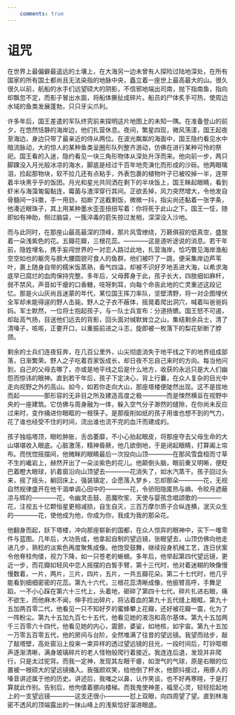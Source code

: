 ```yaml
---
    comments: true
---
```


# 诅咒
在世界上最偏僻最遥远的土壤上，在大海另一边未曾有人探险过陆地深处，在所有国家的所有国土都尚且无法染指的地脉中央，矗立着一座世上最高最大的山。很久很久以前，航船的水手们远望硕大的阴影，不信邪地端出司南，抛下指南鱼，指向却飘忽不定，而影子冒出水面，将船体撕扯成碎片。船员的尸体炙手可热，使周边水域的鱼类发展蓬勃，只只牙尖爪利。 

许多年后，国王差遣的军队终究前来探明这片地图上的未知一隅。在准备登山的前夕，在悠然恬静的海岸边，他们扎营休息。夜间，繁星四现，微风荡漾，国王起夜至海边，身边只带了最亲近的侍从两位。在波光粼粼的海面中，国王隐约看见水中暗流脉动，大的惊人的某种鱼类呈圈形队列整齐游动，仿佛在进行某种可怜的祭祀。国王看的入迷，隐约看见一块三角形物体从深处升浮而来。他向前一步，两只脚踝没入月光般冰凉的海水，脚底是经过千百年地壳演化而形成的沙砾。他两眼噙泪，捡起那物块，软不拉几还有点粘手，外表包裹的植物叶子已被咬掉一半，连带着半块黑乎乎的饭团。月光和星光共同洒在剩下的半块饭上，国王眯起眼睛，看到虾米与海藻匍匐黏连，霉菌与渣滓穿行其间。正欲丢掉，风力突然增大，令他发自骨髓间一抖擞，手一用劲，掐断了这截剩饭，微微一抖，指尖尚还黏着一张字条，他凑近眼珠子，其上用某种墨水歪歪扭扭写着：你将死于此山之下。国王一怔，随即如有神助，侧过脑袋，一簇淬毒的箭矢掠过发梢，深深没入沙地。

而与此同时，在那座山最高最深的顶峰，那片风雪缭绕，万籁俱寂的低真空，盛放着一朵浅紫色的花。五瓣花瓣，三根花蕊。————这是道听途说的消息。若干年前，隐姓埋名，携手妄闯世界的一对恋人路过此地，扎营海岸，恰巧瞥见海岸渔船空空如也的躯壳与膀大腰圆貌可食人的鱼群。他们被吓了一跳，便采集岸边芦苇叶，裹上随身自带的糯米饭蒸熟，香气四溢，却被不识好歹地丢进大海，以希求海底早已腐烂的血肉保持完整。多年后，父母葬身于此，孩子长大，四肢细如麻杆，弱不禁风，声音如干瘪的口香糖，吱呀刺耳，向每个命丧此地的亡灵重述这段记忆。那是火山灰尚且迷蒙的年代，某位国王挥刀率队，坚壁清野，将一对企图埋伏全军却未能得逞的野人击毙。野人之子衣不蔽体，摇晃着爬出洞穴，喊着叫爸爸妈妈。军士默然，一位将士抱起孩子，与一队士兵宣布：分道扬镳。国王怒不可遏，却趾高气扬，目送他们远去的背影，回头面对缄默耸立之山，集结剩余兵士，清了清嗓子，咳咳，正要开口，以重振前进之斗志，旋即被一枚落下的梨花斩断了脖颈。  

剩余的士兵们连夜狂奔，在几百公里外，山尖彻底消失于地平线之下的地界组成部落，日渐繁荣。野人之子吃着百家饭成长，却日夜不忘自己来时的方向。每当他问到，自己的父母去哪了，亦或是地平线之后是什么地方，收获的永远只是大人们幽怨而惊讳的眼神。直到若干年后，孩子下定决心，背上行囊，在众人复杂的目光中走向视野之外的高山。如今，如若你走向大山，那座塔楼便陡然出现。这不是拔地而起————那形容的无非目之所及建造高度之极————而是悚然横亘在视野中央的一座建筑。它仿佛与周身融为一体，躲入空气分子渺然的缝隙，在你尚未反应过来时，变作捅进你眼眶的一根筷子。是那瘦削如纸的孩子用谁也想不到的气力，花了谁也经受不住的时间，流出谁也流不完的血汗而建成的。  

孩子独临塔顶，眼睑肿胀，舌齿萎靡，不小心抬起眼皮，将那座夺去父母生命的大山堪堪收入眼底。心脏激荡，精神昏厥，他几欲倒地，于是闭起眼睛，打算阖上帘布。而恍惚摇摆间，他微眯的眼睛最后一次投向山顶————在那风雪盘桓而寸草不生的巉岩上，赫然开出了一朵淡紫色的花儿。他颠倒头脑，眼前重又明晰，便眨巴着瞪大眼球，扒着窗沿向山顶望去————花消失了，如水汽蒸干。孩子回过头来，摇了摇头，躺回床上，强装镇定，企愿落入梦乡，忘却那朵————花，无视自然规律盛开在他干涸单调心田中的————花，令骄阳隐匿热与熵、令皎月遮蔽凉与辉的————花，令幽灵击鼓、恶魔吹笙、天使与婴孩念唱颂歌的————花，注视五十亿颗恒星更相减损，自生自灭，三百万摩尔质子合纵连横，泯灭众生的————花，使他成为他，你成为你，我成为我的那朵花。

他翻身而起，跃下塔楼，冲向那座崭新的国都，在众人惊异的眼神中，买下一堆零件与蓝图。几年后，大功告成，他拿起自制的望远镜，张眼望去，山顶仿佛向他走进几步，熟稔的淡紫色再度聚焦成像。他饱受鼓舞，继续投身机械工艺，连日伏案令他脊柱佝偻，视力下降，如一只苍老的蜥蜴。多年后，他举起第四代望远镜，更近一步，而花瓣如轻风中恋人摇摆的白皙手臂，第十三代时，他对着迷糊的映像慢慢数着，一片，两片，三片，四片，五片，一共五瓣花朵。第二十七代时，他几乎能看到细细密密的花蕊。第九十六代，三根花蕊清晰成像，他振臂高呼，手舞足蹈，一不小心踩在第六十三代上，头着地，砸碎了第四十七代，碎片扎进右眼，痛不欲生，而他麻木不闻，伸手捡出碎片，将沾着血的第九十五代缝上眼眶。第九十五加两百零二代，他看见一只不知好歹的蜜蜂攀上花瓣，还好被花瓣一震，化为了一阵粉尘。第九十五加九百七十五代，他看见她的液泡和高尔基体。第九十五加两千三百零六十四代，他看见她的内心，震颤，婆娑，如地核，如宇宙。第九十五加一万零五百零五代，他的房间与台阶，全然堆满了往昔的望远镜。我望而祛步，敲了敲塔壁，高处窗沿上投来一束异样的透过望远镜的目光，一段时间后，叮铃哐啷声逐渐清晰，满身玻璃碎片的老人怪物般爬行着接近。我连连后退，发现并非爬行，只是太过驼背。而我一定神，发现其左眼干瘪，如泄气的气球，原是右眼的位置被一根硕大的望远镜捅入。我强颜欢笑，给他倒了杯水，他颤抖接过，用瘆人的嗓音讲述属于他的历史。讲述后，我嗤之以鼻，认作笑谈，也不好再寒暄，于是打算就此作别。告别后，他佝偻着挪向楼梯。而我鬼使神差，福至心灵，轻轻拾起地上的一支望远镜————这支还很小————怼上双眼，向四周望了望。直到林海密不透风的顶端露出的一抹山峰上的浅紫恰好溜进眼底。